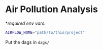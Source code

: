 # Air Pollution Analysis

**required env vars:*

```bash
AIRFLOW_HOME="path/to/this/project"
```

Put the dags in `dags/`
